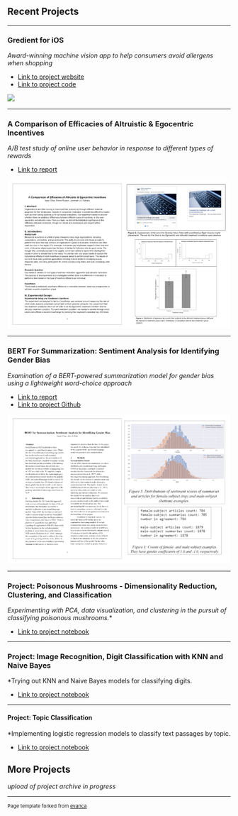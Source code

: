 ## Recent Projects

---

### Gredient for iOS
*Award-winning machine vision app to help consumers avoid allergens when shopping*
- [Link to project website](https://www.gredient-app.com/)
- [Link to project code](https://github.com/jjsahabu/Gredient)
<img src="images/gredient-faster-gif-thumbnail-480-optimized-2.gif?raw=true"/>

---
### A Comparison of Efficacies of Altruistic & Egocentric Incentives
*A/B test study of online user behavior in response to different types of rewards*
- [Link to report](/pdf/comparison_of_motivational_incentives_online.pdf)
<img src="images/Facebook-study-thumbnail-white-720.png?raw=true"/>

---
### BERT For Summarization: Sentiment Analysis for Identifying Gender Bias
*Examination of a BERT-powered summarization model for gender bias using a lightweight word-choice approach*
- [Link to report](/pdf/W266_final_paper_isaac_chau_alex_kim.pdf)
- [Link to project Github](https://github.com/ikchau/BERT-Gender-Bias)
<img src="images/BERT-study-thumbnail-white-720.png?raw=true"/>

---
### Project: Poisonous Mushrooms - Dimensionality Reduction, Clustering, and Classification
*Experimenting with PCA, data visualization, and clustering in the pursuit of classifying poisonous mushrooms.**
- [Link to project notebook](https://github.com/ikchau/PCA-clustering-and-classification/blob/main/w207_portfolio_p3_PCA_clustering_and_classification.ipynb)

---
### Project: Image Recognition, Digit Classification with KNN and Naive Bayes
*Trying out KNN and Naive Bayes models for classifying digits.
- [Link to project notebook](https://github.com/ikchau/digit-classification/blob/main/w207_portfolio_p1_digit_classification.ipynb)

---
#### Project: Topic Classification
*Implementing logistic regression models to classify text passages by topic.
- [Link to project notebook](https://github.com/ikchau/topic-classification/blob/main/w207_portfolio_p2_topic_classification.ipynb)


## More Projects
*upload of project archive in progress*

---
<p style="font-size:11px">Page template forked from <a href="https://github.com/evanca/quick-portfolio">evanca</a></p>
<!-- Remove above link if you don't want to attibute -->
